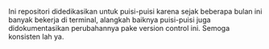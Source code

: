 Ini repositori didedikasikan untuk puisi-puisi karena sejak beberapa bulan ini banyak bekerja di terminal, alangkah baiknya puisi-puisi juga didokumentasikan perubahannya pake version control ini. Semoga konsisten lah ya.
